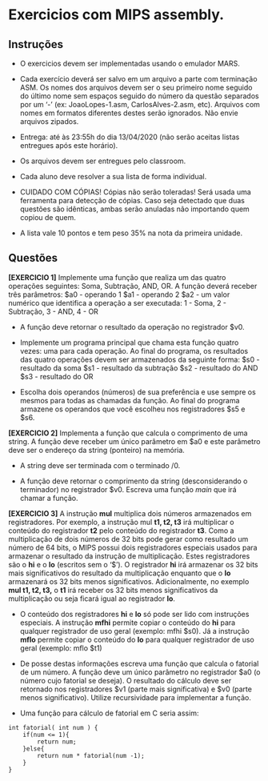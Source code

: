 # Exercicios com MIPS assembly. 
## Instruções
- O exercicios devem ser implementadas usando o emulador MARS. 

- Cada exercício deverá ser salvo em um arquivo a parte com terminação ASM. Os nomes dos arquivos devem ser o seu primeiro nome seguido do último nome sem espaços seguido do número da questão separados por um ‘-’ (ex: JoaoLopes-1.asm, CarlosAlves-2.asm, etc). Arquivos com nomes em formatos diferentes destes serão ignorados. Não envie arquivos zipados. 

- Entrega: até às 23:55h do dia 13/04/2020 (não serão aceitas listas entregues após este horário).

- Os arquivos devem ser entregues pelo classroom.

- Cada aluno deve resolver a sua lista de forma individual. 

- CUIDADO COM CÓPIAS! Cópias não serão toleradas! Será usada uma ferramenta para detecção de cópias. Caso seja detectado que duas questões são idênticas, ambas serão anuladas não importando quem copiou de quem. 

- A lista vale 10 pontos e tem peso 35% na nota da primeira unidade. 

## Questões

**[EXERCICIO 1]** Implemente uma função que realiza um das quatro operações seguintes: Soma, Subtração, AND, OR. A função deverá receber três parâmetros:
	$a0 - operando 1
	$a1 - operando 2
	$a2 - um valor numérico que identifica a operação a ser executada: 
        1 - Soma, 2 - Subtração, 3 - AND, 4 - OR

- A função deve retornar o resultado da operação no registrador $v0.

- Implemente um programa principal que chama esta função quatro vezes: uma para cada operação. Ao final do programa, os resultados das quatro operações devem ser armazenados da seguinte forma: 
	$s0 - resultado da soma
	$s1 - resultado da subtração
	$s2 - resultado do AND
	$s3 - resultado do OR

- Escolha dois operandos (números) de sua preferência e use sempre os mesmos para todas as chamadas da função. Ao final do programa armazene os operandos que você escolheu nos registradores $s5 e $s6.

**[EXERCICIO 2]** Implementa a função que calcula o comprimento de uma string. A função deve receber um único parâmetro em $a0 e este parâmetro deve ser o endereço da string (ponteiro) na memória. 

- A string deve ser terminada com o terminado /0. 

- A função deve retornar o comprimento da string (desconsiderando o terminador) no registrador $v0.
Escreva uma função *main* que irá chamar a função. 

**[EXERCICIO 3]** A instrução **mul** multiplica dois números armazenados em registradores. Por exemplo, a instrução mul **t1, t2, t3**  irá multiplicar o conteúdo do registrador **t2** pelo conteúdo do registrador **t3**. Como a multiplicação de dois números de 32 bits pode gerar como resultado um número de 64 bits, o MIPS possui dois registradores especiais usados para armazenar o resultado da instrução de multiplicação. Estes registradores são o **hi** e o **lo** (escritos sem o ‘$’). O registrador **hi** irá armazenar os 32 bits mais significativos do resultado da multiplicação enquanto que o **lo** armazenará os 32 bits menos significativos. Adicionalmente, no exemplo **mul t1, t2, t3,** o **t1** irá receber os 32 bits menos significativos da multiplicação ou seja ficará igual ao registrador **lo**.

- O conteúdo dos registradores **hi** e **lo** só pode ser lido com instruções especiais. A instrução **mfhi** permite copiar o conteúdo do **hi** para qualquer registrador de uso geral (exemplo: mfhi $s0). Já a instrução **mflo** permite copiar o conteúdo do **lo** para qualquer registrador de uso geral (exemplo: mflo $t1)

- De posse destas informações escreva uma função que calcula o fatorial de um número. A função deve um único parâmetro no registrador $a0 (o número cujo fatorial se deseja). O resultado do cálculo deve ser retornado nos registradores $v1 (parte mais significativa) e $v0 (parte menos significativo). Utilize recursividade para implementar a função. 

- Uma função para cálculo de fatorial em C seria assim:

```
int fatorial( int num ) {
    if(num <= 1){
        return num;
    }else{
        return num * fatorial(num -1);
    }
}
```